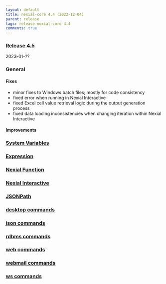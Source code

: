 ```yaml
---
layout: default
title: nexial-core 4.4 (2022-12-04)
parent: release
tags: release nexial-core 4.4
comments: true
---
```


### <a href="https://github.com/nexiality/nexial-core/releases/tag/nexial-core-v4.5_????" class="external-link" target="_nexial_link">Release 4.5</a>
2023-01-??


### General

#### Fixes
- minor fixes to Windows batch files; mostly for code consistency
- fixed error when running in Nexial Interactive
- fixed Excel cell value retrieval logic during the output generation process
- fixed data loading inconsistencies when changing iteration within Nexial Interactive

#### Improvements


### [System Variables](../systemvars)


### [Expression](../expression)


### [Nexial Function](../functions)


### [Nexial Interactive](../interactive)


### [JSONPath](../jsonpath)


### [desktop commands](../commands/desktop)


### [json commands](../commands/json)


### [rdbms commands](../commands/rdbms)


### [web commands](../commands/web)


### [webmail commands](../commands/webmail)


### [ws commands](../commands/ws)
